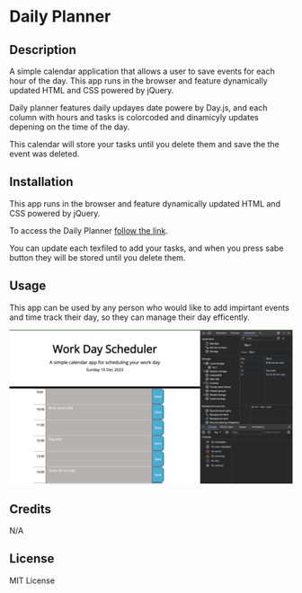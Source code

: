 # Daily Planner

## Description 

A simple calendar application that allows a user to save events for each hour of the day. This app runs in the browser and feature dynamically updated HTML and CSS powered by jQuery.

Daily planner features daily updayes date powere by Day.js, and each column with hours and tasks is colorcoded and dinamicyly updates depening on the time of the day. 

This calendar will store your tasks until you delete them and save the the event was deleted. 

## Installation

This app runs in the browser and feature dynamically updated HTML and CSS powered by jQuery.

To access the Daily Planner [follow the link](https://porlowska.github.io/daily-planner/).

You can update each texfiled to add your tasks, and when you press sabe button they will be stored until you delete them. 

## Usage 

This app can be used by any person who would like to add impirtant events and time track their day, so they can manage their day efficently. 

![application overview](assets/img/screenshot.png)

## Credits

N/A

## License

MIT License

